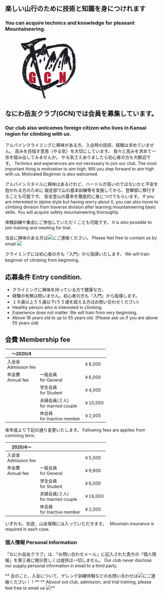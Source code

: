 ## 楽しい山行のために技術と知識を身につけれます
### You can acquire technics and knowledge for pleasant Mountaineering.

<img src=gcn.png style="margin-left:50px"/>


## なにわ岳友クラブ(GCN)では会員を募集しています。
### Our club also welcomes foreign citizen who lives in Kansai region for climbing with us.

アルパインクライミングに興味がある方、入会時の技術、経験は求めていません。
高みを目指す意思（やる気）を大切にしています。
我々と高みを求めて一歩を踏み出してみませんか。
やる気さえありましたら初心者の方も大歓迎です。
Technics and experiences are not necessary to join our club.
The most important thing is motivation to aim high.
Will you step forward to aim high with us.
Motivated Beginner is also welcomed.

アルパインスタイルに興味はあるけれど、ハードルが高いのではないかと不安を抱かれる方のために
縦走部で山の基本訓練等を実施してから、登攀部に移行することも可能です。
安全登山の基本を徹底的に身につけてもらいます。
If you are interested in alpine style but having worry about it,
you can also move to climbing division from traverse division after learning mountaineering basic skills.
You will acquire safety mountaineering thoroughly.

体験訓練や集会にご参加していただくことも可能です。
It is also possible to join training and meeting for trial.

当会に興味のある方は<img style="display:inline;height:1em" src="/introduction/mail.png">にご連絡ください。
Please feel free to contact us by email <img style="display:inline;height:1em" src="/introduction/mail.png">

クライミングには初心者の方も『入門』から指導いたします。
We will train beginner of climbing from beginning.
　
## 応募条件 Entry condition.
- クライミングに興味を持っている方で健康な方。
- 経験の有無は問いません。初心者の方も『入門』から指導します。
- １８歳以上５５歳以下(５５歳を超える方はお問い合わせください)
- Healthy person who is interested in climbing.
- Experience does not matter. We will train from very beginning.
- Above 18 years old to up to 55 years old. (Please ask us if you are above 55 years old)

## 会費 Membership fee

|〜2020/4 | | |
|---|---|:---|
| 入会金<br>Admission fee||￥8,000
| 年会費<br> Annual fee|一般会員<br>for General|￥6,000
| |学生会員<br> for Student|￥4,000
| |夫婦会員(２人)<br> for married couple|￥10,000
| |休会員<br> for Inactive member|￥2,000

来年度より下記の通り変更いたします。
Following fees are applies from comming term.

|2020/4〜 | | |
|---|---|:---|
| 入会金<br>Admission fee||￥5,000
| 年会費<br> Annual fee|一般会員<br>for General|￥9,600
| |学生会員<br> for Student|￥6,000
| |夫婦会員(２人)<br> for married couple|￥16,000
| |休会員<br> for Inactive member|￥2,000
いずれも、別途、山岳保険には入っていただきます。　
Mountain insurance is required in each case.

### 個人情報 Personal Information
「なにわ岳友クラブ」は、「お問い合わせメール」に記入された貴方の「個人情報」を第三者に開示若しくは提供は一切しません。
Our club never disclose nor supply personal information in email to a third party.

** 会のこと、入会について、ゲレンデ訓練体験などのお問い合わせは<img style="display:inline;height:1em" src="/introduction/mail.png">にご連絡ください！！**
** Aboout out club, admission, and trial training, please feel free to email us <img style="display:inline;height:1em" src="/introduction/mail.png">**
